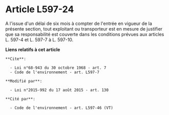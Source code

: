 # Article L597-24

A l'issue d'un délai de six mois à compter de l'entrée en vigueur de la présente section, tout exploitant ou transporteur est
en mesure de justifier que sa responsabilité est couverte dans les conditions prévues aux articles L. 597-4 et L. 597-7 à L.
597-10.

**Liens relatifs à cet article**

	**Cite**:

	  - Loi n°68-943 du 30 octobre 1968 - art. 7
	  - Code de l'environnement - art. L597-7

	**Modifié par**:

	  - Loi n°2015-992 du 17 août 2015 - art. 130

	**Cité par**:

	  - Code de l'environnement - art. L597-46 (VT)
